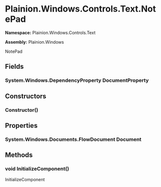 
# Plainion.Windows.Controls.Text.NotePad

**Namespace:** Plainion.Windows.Controls.Text

**Assembly:** Plainion.Windows

NotePad


## Fields

### System.Windows.DependencyProperty DocumentProperty


## Constructors

### Constructor()


## Properties

### System.Windows.Documents.FlowDocument Document


## Methods

### void InitializeComponent()

InitializeComponent
